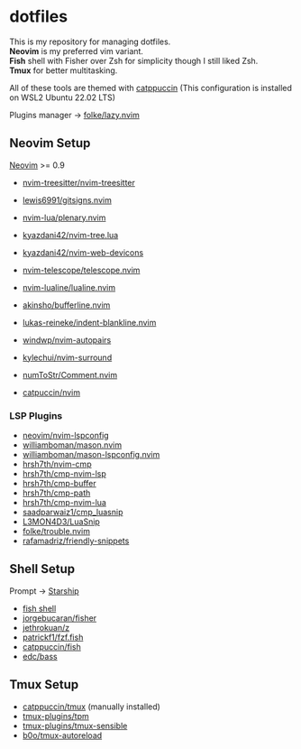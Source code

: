 # dotfiles
This is my repository for managing dotfiles.  
**Neovim** is my preferred vim variant.  
**Fish** shell with Fisher over Zsh for simplicity though I still liked Zsh.  
**Tmux** for better multitasking.

All of these tools are themed with [catppuccin]( https://github.com/catppuccin/catppuccin )
(This configuration is installed on WSL2 Ubuntu 22.02 LTS)

Plugins manager -> [folke/lazy.nvim](https://github.com/folke/lazy.nvim)

## Neovim Setup
[Neovim](https://github.com/neovim/neovim) >= 0.9

- [nvim-treesitter/nvim-treesitter](https://github.com/nvim-treesitter/nvim-treesitter)
- [lewis6991/gitsigns.nvim](https://github.com/tpope/vim-fugitive)
- [nvim-lua/plenary.nvim](https://github.com/nvim-lua/plenary.nvim)

- [kyazdani42/nvim-tree.lua](https://github.com/kyazdani42/nvim-tree.lua)
- [kyazdani42/nvim-web-devicons](https://github.com/kyazdani42/nvim-web-devicons)
- [nvim-telescope/telescope.nvim](https://github.com/nvim-telescope/telescope.nvim)
- [nvim-lualine/lualine.nvim](https://github.com/nvim-lualine/lualine.nvim)
- [akinsho/bufferline.nvim](https://github.com/akinsho/bufferline.nvim)
- [lukas-reineke/indent-blankline.nvim](https://github.com/lukas-reineke/indent-blankline.nvim)
- [windwp/nvim-autopairs](https://github.com/windwp/nvim-autopairs)
- [kylechui/nvim-surround](https://github.com/kylechui/nvim-surround)
- [numToStr/Comment.nvim](https://github.com/numToStr/Comment.nvim)
- [catpuccin/nvim](https://github.com/catppuccin/nvim)

### LSP Plugins
- [neovim/nvim-lspconfig](https://github.com/neovim/nvim-lspconfig)
- [williamboman/mason.nvim](https://github.com/williamboman/mason.nvim)
- [williamboman/mason-lspconfig.nvim](https://github.com/williamboman/mason-lspconfig.nvim)
- [hrsh7th/nvim-cmp](https://github.com/hrsh7th/nvim-cmp)
- [hrsh7th/cmp-nvim-lsp](https://github.com/hrsh7th/cmp-nvim-lsp)
- [hrsh7th/cmp-buffer](https://github.com/hrsh7th/cmp-buffer)
- [hrsh7th/cmp-path](https://github.com/hrsh7th/cmp-path)
- [hrsh7th/cmp-nvim-lua](https://github.com/hrsh7th/cmp-nvim-lua)
- [saadparwaiz1/cmp_luasnip](https://github.com/saadparwaiz1/cmp_luasnip)
- [L3MON4D3/LuaSnip](https://github.com/L3MON4D3/LuaSnip)
- [folke/trouble.nvim](https://github.com/folke/trouble.nvim)
- [rafamadriz/friendly-snippets](https://github.com/folke/rafamadriz/friendly-snippets)


## Shell Setup
Prompt -> [Starship](https://github.com/starship/starship)
- [fish shell](https://github.com/fish-shell/fish-shell)
- [jorgebucaran/fisher](https://github.com/jorgebucaran/fisher)
- [jethrokuan/z](https://github.com/jethrokuan/z)
- [patrickf1/fzf.fish](https://github.com/patrickf1/fzf.fish)
- [catppuccin/fish](https://github.com/catppuccin/fish)
- [edc/bass](https://github.com/edc/bass)

## Tmux Setup
- [catppuccin/tmux](https://github.com/catppuccin/tmux) (manually installed)
- [tmux-plugins/tpm](https://github.com/tmux-plugins/tpm)
- [tmux-plugins/tmux-sensible](https://github.com/tmux-plugins/tmux-sensible)
- [b0o/tmux-autoreload](https://github.com/b0o/tmux-autoreload)

